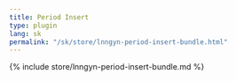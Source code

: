 ```yaml
---
title: Period Insert
type: plugin
lang: sk
permalink: "/sk/store/lnngyn-period-insert-bundle.html"
---
```


{% include store/lnngyn-period-insert-bundle.md %}
